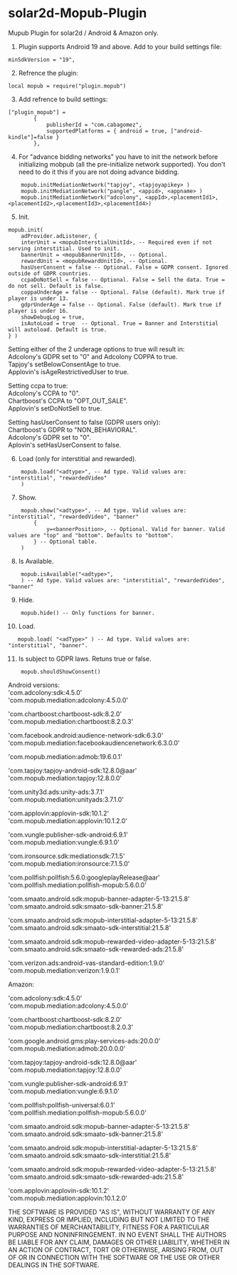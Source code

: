 # solar2d-Mopub-Plugin
Mupub Plugin for solar2d / Android & Amazon only.

1. Plugin supports Android 19 and above. Add to your build settings file:
```
minSdkVersion = "19",
```
2. Refrence the plugin:
```
local mopub = require("plugin.mopub")
```   
3. Add refrence to build settings:   
```   
["plugin_mopub"] = 
        {
            publisherId = "com.cabagomez",
            supportedPlatforms = { android = true, ["android-kindle"]=false } 
        },
```   
4. For "advance bidding networks" you have to init the network before initializing mobpub (all the pre-initialize network supported). You don't need to do it this if you are not doing advance bidding. 
```   
    mopub.initMediationNetwork("tapjoy", <tapjoyapikey> )
    mopub.initMediationNetwork("pangle", <appid>, <appname> )
    mopub.initMediationNetwork("adcolony", <appId>,<placementId1>,<placementId2>,<placementId3>,<placementId4>)
```   
5. Init.   
```   
mopub.init( 
    adProvider.adListener, { 
    interUnit = <mopubInterstialUnitId>, -- Required even if not serving interstitial. Used to init.
    bannerUnit = <mopubBannerUnitId>, -- Optional.
    rewardUnit = <mopubRewardUnitId>, -- Optional.
    hasUserConsent = false -- Optional. False = GDPR consent. Ignored outside of GDPR countries.
    ccpaDoNotSell = false -- Optional. False = Sell the data. True = do not sell. Default is false.
    coppaUnderAge = false -- Optional. False (default). Mark true if player is under 13.
    gdprUnderAge = false -- Optional. False (default). Mark true if player is under 16.
    showDebugLog = true,
    isAutoLoad = true  -- Optional. True = Banner and Interstitial will autoload. Default is true.
} )
```   
Setting either of the 2 underage options to true will result in:  
Adcolony's GDPR set to "0" and Adcolony COPPA to true.   
Tapjoy's setBelowConsentAge to true.   
Applovin's isAgeRestrictivedUser to true.   

Setting ccpa to true:   
Adcolony's CCPA to "0".     
Chartboost's CCPA to "OPT_OUT_SALE".    
Applovin's setDoNotSell to true.   

Setting hasUserConsent to false (GDPR users only):   
Chartboost's GDPR to "NON_BEHAVIORAL".   
Adcolony's GDPR set to "0".   
Aplovin's setHasUserConsent to false.   

6. Load (only for interstitial and rewarded).   
```
    mopub.load("<adtype>", -- Ad type. Valid values are: "interstitial", "rewardedVideo"
    )
```   
7. Show.   
```   
    mopub.show("<adtype>", -- Ad type. Valid values are: "interstitial", "rewardedVideo", "banner"
        {
            y=<bannerPosition>, -- Optional. Valid for banner. Valid values are "top" and "bottom". Defaults to "bottom".
        } -- Optional table.
    )
```   
8. Is Available.   
```   
    mopub.isAvailable("<adtype>",
    ) -- Ad type. Valid values are: "interstitial", "rewardedVideo", "banner"
```  
9. Hide.   
```   
    mopub.hide() -- Only functions for banner.
```   
10. Load.   
```   
   mopub.load( "<adType>" ) -- Ad type. Valid values are: "interstitial", "banner".
```   
11. Is subject to GDPR laws. Retuns true or false.   
```   
    mopub.shouldShowConsent()
```   

Android versions:   
'com.adcolony:sdk:4.5.0'   
'com.mopub.mediation:adcolony:4.5.0.0'   

'com.chartboost:chartboost-sdk:8.2.0'   
'com.mopub.mediation:chartboost:8.2.0.3'   

'com.facebook.android:audience-network-sdk:6.3.0'   
'com.mopub.mediation:facebookaudiencenetwork:6.3.0.0'   

'com.mopub.mediation:admob:19.6.0.1'   

'com.tapjoy:tapjoy-android-sdk:12.8.0@aar'   
'com.mopub.mediation:tapjoy:12.8.0.0'      

'com.unity3d.ads:unity-ads:3.7.1'   
'com.mopub.mediation:unityads:3.7.1.0'   

'com.applovin:applovin-sdk:10.1.2'   
'com.mopub.mediation:applovin:10.1.2.0'   

'com.vungle:publisher-sdk-android:6.9.1'   
'com.mopub.mediation:vungle:6.9.1.0'   

 'com.ironsource.sdk:mediationsdk:7.1.5'   
 'com.mopub.mediation:ironsource:7.1.5.0'   

 'com.pollfish:pollfish:5.6.0:googleplayRelease@aar'   
 'com.pollfish.mediation:pollfish-mopub:5.6.0.0'   

'com.smaato.android.sdk:mopub-banner-adapter-5-13:21.5.8'   
'com.smaato.android.sdk:smaato-sdk-banner:21.5.8'   

'com.smaato.android.sdk:mopub-interstitial-adapter-5-13:21.5.8'   
'com.smaato.android.sdk:smaato-sdk-interstitial:21.5.8'   

 'com.smaato.android.sdk:mopub-rewarded-video-adapter-5-13:21.5.8'   
 'com.smaato.android.sdk:smaato-sdk-rewarded-ads:21.5.8'   

 'com.verizon.ads:android-vas-standard-edition:1.9.0'   
 'com.mopub.mediation:verizon:1.9.0.1'   


Amazon:   
  
'com.adcolony:sdk:4.5.0'   
'com.mopub.mediation:adcolony:4.5.0.0'   

'com.chartboost:chartboost-sdk:8.2.0'   
'com.mopub.mediation:chartboost:8.2.0.3'   

'com.google.android.gms:play-services-ads:20.0.0'   
'com.mopub.mediation:admob:20.0.0.0'   
    
'com.tapjoy:tapjoy-android-sdk:12.8.0@aar'      
'com.mopub.mediation:tapjoy:12.8.0.0'   

'com.vungle:publisher-sdk-android:6.9.1'   
'com.mopub.mediation:vungle:6.9.1.0'   

'com.pollfish:pollfish-universal:6.0.1'   
'com.pollfish.mediation:pollfish-mopub:5.6.0.0'   

'com.smaato.android.sdk:mopub-banner-adapter-5-13:21.5.8'   
'com.smaato.android.sdk:smaato-sdk-banner:21.5.8'   

'com.smaato.android.sdk:mopub-interstitial-adapter-5-13:21.5.8'   
'com.smaato.android.sdk:smaato-sdk-interstitial:21.5.8'   

'com.smaato.android.sdk:mopub-rewarded-video-adapter-5-13:21.5.8'   
'com.smaato.android.sdk:smaato-sdk-rewarded-ads:21.5.8'   

'com.applovin:applovin-sdk:10.1.2'   
'com.mopub.mediation:applovin:10.1.2.0'   



THE SOFTWARE IS PROVIDED "AS IS", WITHOUT WARRANTY OF ANY KIND, EXPRESS OR
IMPLIED, INCLUDING BUT NOT LIMITED TO THE WARRANTIES OF MERCHANTABILITY,
FITNESS FOR A PARTICULAR PURPOSE AND NONINFRINGEMENT. IN NO EVENT SHALL THE
AUTHORS BE LIABLE FOR ANY CLAIM, DAMAGES OR OTHER
LIABILITY, WHETHER IN AN ACTION OF CONTRACT, TORT OR OTHERWISE, ARISING FROM,
OUT OF OR IN CONNECTION WITH THE SOFTWARE OR THE USE OR OTHER DEALINGS IN THE
SOFTWARE.
